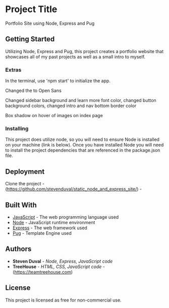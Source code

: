 # Project Title

Portfolio Site using Node, Express and Pug

## Getting Started
Utilizing Node, Express and Pug, this project creates a portfolio website that showcases all of my past projects as well as a small intro to myself.


### Extras
In the terminal, use 'npm start' to initialize the app.

Changed the to Open Sans

Changed sidebar background and learn more font color, changed button background colors, changed intro and nav bottom border color

Box shadow on hover of images on index page



### Installing
This project does utilize node, so you will need to ensure Node is installed on your machine (link is below).  Once you have installed Node you will need to install the project dependencies that are referenced in the package.json file.

## Deployment

Clone the project - (https://github.com/stevenduval/static_node_and_express_site/) -  

## Built With

* [JavaScript](https://developer.mozilla.org/en-US/docs/Web/JavaScript) - The web programming language used
* [Node](https://nodejs.org/en/about/) - JavaScript runtime environment
* [Express](https://expressjs.com/) - The web framework used
* [Pug](https://pugjs.org) - Template Engine used

## Authors

* **Steven Duval** - *Node, Express, JavaScript code*
* **TreeHouse** - *HTML, CSS, JavaScript code* - (https://teamtreehouse.com)

## License

This project is licensed as free for non-commercial use.


